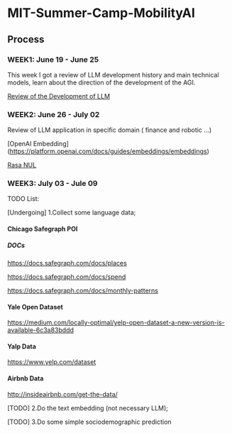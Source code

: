 # MIT-Summer-Camp-MobilityAI

## Process

### WEEK1: June 19 - June 25
This week I got a review of LLM development history and main technical models, learn about the direction of the development of the AGI.

[Review of the Development of LLM](https://docs.google.com/document/d/1RIPFvffK47sFV7EbUZlaEqWK5U7tJ6ZFzPvxkoiRH2M/edit?usp=sharing)

### WEEK2: June 26 - July 02

Review of LLM application in specific domain ( finance and robotic …)

[OpenAI Embedding] (https://platform.openai.com/docs/guides/embeddings/embeddings)

[Rasa NUL](http://www.crownpku.com/2017/07/27/%E7%94%A8Rasa_NLU%E6%9E%84%E5%BB%BA%E8%87%AA%E5%B7%B1%E7%9A%84%E4%B8%AD%E6%96%87NLU%E7%B3%BB%E7%BB%9F.html)

### WEEK3: July 03 - Jule 09
TODO List:

[Undergoing]  1.Collect some language data; 

#### Chicago Safegraph POI

##### DOCs

https://docs.safegraph.com/docs/places

https://docs.safegraph.com/docs/spend

https://docs.safegraph.com/docs/monthly-patterns

#### Yale Open Dataset

https://medium.com/locally-optimal/yelp-open-dataset-a-new-version-is-available-6c3a83bddd

#### Yalp Data

https://www.yelp.com/dataset

#### Airbnb Data

http://insideairbnb.com/get-the-data/

[TODO]	    2.Do the text embedding (not necessary LLM); 

[TODO]	    3.Do some simple sociodemographic prediction

